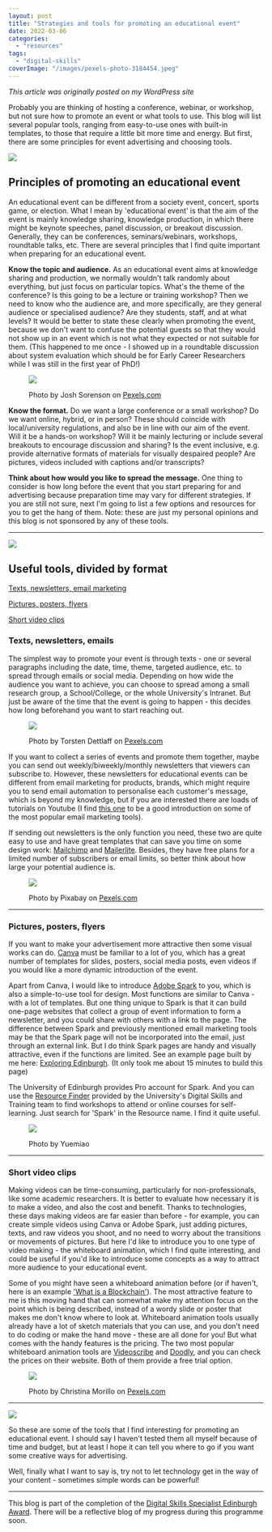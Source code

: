 ```yaml
---
layout: post
title: "Strategies and tools for promoting an educational event"
date: 2022-03-06
categories: 
  - "resources"
tags: 
  - "digital-skills"
coverImage: "/images/pexels-photo-3184454.jpeg"
---
```


*This article was originally posted on my WordPress site*

Probably you are thinking of hosting a conference, webinar, or workshop, but not sure how to promote an event or what tools to use. This blog will list several popular tools, ranging from easy-to-use ones with built-in templates, to those that require a little bit more time and energy. But first, there are some principles for event advertising and choosing tools.

![](/images/pexels-photo-7657599.jpeg)

## Principles of promoting an educational event

An educational event can be different from a society event, concert, sports game, or election. What I mean by 'educational event' is that the aim of the event is mainly knowledge sharing, knowledge production, in which there might be keynote speeches, panel discussion, or breakout discussion. Generally, they can be conferences, seminars/webinars, workshops, roundtable talks, etc. There are several principles that I find quite important when preparing for an educational event.

**Know the topic and audience.** As an educational event aims at knowledge sharing and production, we normally wouldn't talk randomly about everything, but just focus on particular topics. What's the theme of the conference? Is this going to be a lecture or training workshop? Then we need to know who the audience are, and more specifically, are they general audience or specialised audience? Are they students, staff, and at what levels? It would be better to state these clearly when promoting the event, because we don't want to confuse the potential guests so that they would not show up in an event which is not what they expected or not suitable for them. (This happened to me once - I showed up in a roundtable discussion about system evaluation which should be for Early Career Researchers while I was still in the first year of PhD!)

<figure>

![](/images/pexels-photo-976866.jpeg)

<figcaption>

Photo by Josh Sorenson on [Pexels.com](https://www.pexels.com/photo/group-of-people-raise-their-hands-on-stadium-976866/)

</figcaption>

</figure>

**Know the format.** Do we want a large conference or a small workshop? Do we want online, hybrid, or in person? These should coincide with local/university regulations, and also be in line with our aim of the event. Will it be a hands-on workshop? Will it be mainly lecturing or include several breakouts to encourage discussion and sharing? Is the event inclusive, e.g. provide alternative formats of materials for visually despaired people? Are pictures, videos included with captions and/or transcripts?

**Think about how would you like to spread the message.** One thing to consider is how long before the event that you start preparing for and advertising because preparation time may vary for different strategies. If you are still not sure, next I'm going to list a few options and resources for you to get the hang of them. Note: these are just my personal opinions and this blog is not sponsored by any of these tools.

* * *

![](/images/pexels-photo-7394724.jpeg)

## Useful tools, divided by format

[Texts, newsletters, email marketing](#texts-newsletters-emails)

[Pictures, posters, flyers](#pictures-posters-flyers)

[Short video clips](#short-video-clips)

### Texts, newsletters, emails

The simplest way to promote your event is through texts - one or several paragraphs including the date, time, theme, targeted audience, etc. to spread through emails or social media. Depending on how wide the audience you want to achieve, you can choose to spread among a small research group, a School/College, or the whole University's Intranet. But just be aware of the time that the event is going to happen - this decides how long beforehand you want to start reaching out.

<figure>

![](/images/pexels-photo-193003.jpeg)

<figcaption>

Photo by Torsten Dettlaff on [Pexels.com](https://www.pexels.com/photo/black-and-gray-digital-device-193003/)

</figcaption>

</figure>

If you want to collect a series of events and promote them together, maybe you can send out weekly/biweekly/monthly newsletters that viewers can subscribe to. However, these newsletters for educational events can be different from email marketing for products, brands, which might require you to send email automation to personalise each customer's message, which is beyond my knowledge, but if you are interested there are loads of tutorials on Youtube (I find [this one](https://www.youtube.com/watch?v=WE4A-cTWonA) to be a good introduction on some of the most popular email marketing tools).

If sending out newsletters is the only function you need, these two are quite easy to use and have great templates that can save you time on some design work: [Mailchimp](https://mailchimp.com/) and [Mailerlite](https://www.mailerlite.com/). Besides, they have free plans for a limited number of subscribers or email limits, so better think about how large your potential audience is.

<figure>

![](/images/news-newsletter-newspaper-information-158651.jpeg)

<figcaption>

Photo by Pixabay on [Pexels.com](https://www.pexels.com/photo/folded-newspapers-158651/)

</figcaption>

</figure>

* * *

### Pictures, posters, flyers

If you want to make your advertisement more attractive then some visual works can do. [Canva](https://www.canva.com/) must be familiar to a lot of you, which has a great number of templates for slides, posters, social media posts, even videos if you would like a more dynamic introduction of the event.

Apart from Canva, I would like to introduce [Adobe Spark](https://express.adobe.com/sp) to you, which is also a simple-to-use tool for design. Most functions are similar to Canva - with a lot of templates. But one thing unique to Spark is that it can build one-page websites that collect a group of event information to form a newsletter, and you could share with others with a link to the page. The difference between Spark and previously mentioned email marketing tools may be that the Spark page will not be incorporated into the email, just through an external link. But I do think Spark pages are handy and visually attractive, even if the functions are limited. See an example page built by me here: [Exploring Edinburgh](https://express.adobe.com/page/2SoxaQoEXon3Z/). (It only took me about 15 minutes to build this page)

The University of Edinburgh provides Pro account for Spark. And you can use the [Resource Finder](https://www.digitalskills.ed.ac.uk/all-resources/) provided by the University's Digital Skills and Training team to find workshops to attend or online courses for self-learning. Just search for 'Spark' in the Resource name. I find it quite useful.

<figure>

![](/images/image.png)

<figcaption>

Photo by Yuemiao

</figcaption>

</figure>

* * *

### Short video clips

Making videos can be time-consuming, particularly for non-professionals, like some academic researchers. It is better to evaluate how necessary it is to make a video, and also the cost and benefit. Thanks to technologies, these days making videos are far easier than before - for example, you can create simple videos using Canva or Adobe Spark, just adding pictures, texts, and raw videos you shoot, and no need to worry about the transitions or movements of pictures. But here I'd like to introduce you to one type of video making - the whiteboard animation, which I find quite interesting, and could be useful if you'd like to introduce some concepts as a way to attract more audience to your educational event.

Some of you might have seen a whiteboard animation before (or if haven't, here is an example ['What is a Blockchain'](https://www.youtube.com/watch?v=kHybf1aC-jE)). The most attractive feature to me is this moving hand that can somewhat make my attention focus on the point which is being described, instead of a wordy slide or poster that makes me don't know where to look at. Whiteboard animation tools usually already have a lot of sketch materials that you can use, and you don't need to do coding or make the hand move - these are all done for you! But what comes with the handy features is the pricing. The two most popular whiteboard animation tools are [Videoscribe](https://www.videoscribe.co/en/) and [Doodly](https://www.doodly.com/), and you can check the prices on their website. Both of them provide a free trial option.

<figure>

![](/images/pexels-photo-1181311.jpeg)

<figcaption>

Photo by Christina Morillo on [Pexels.com](https://www.pexels.com/photo/white-dry-erase-board-with-red-diagram-1181311/)

</figcaption>

</figure>

* * *

![](/images/pexels-photo-2624031.jpeg)

So these are some of the tools that I find interesting for promoting an educational event. I should say I haven't tested them all myself because of time and budget, but at least I hope it can tell you where to go if you want some creative ways for advertising.

Well, finally what I want to say is, try not to let technology get in the way of your content - sometimes simple words can be powerful!

* * *

This blog is part of the completion of the [Digital Skills Specialist Edinburgh Award](https://www.ed.ac.uk/information-services/help-consultancy/is-skills/edinburgh-award/digital-skills-specialists). There will be a reflective blog of my progress during this programme soon.
